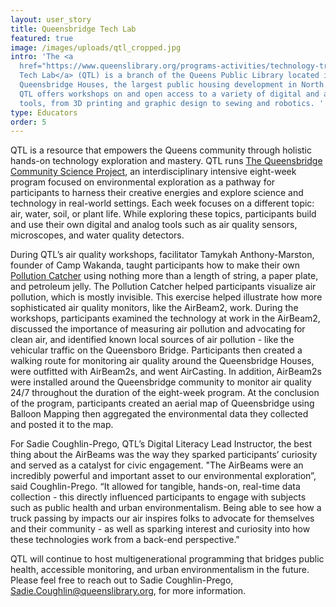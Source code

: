 ```yaml
---
layout: user_story
title: Queensbridge Tech Lab
featured: true
image: /images/uploads/qtl_cropped.jpg
intro: 'The <a
  href="https://www.queenslibrary.org/programs-activities/technology-training/queensbridge-tech-lab">Queensbridge
  Tech Lab</a> (QTL) is a branch of the Queens Public Library located in the
  Queensbridge Houses, the largest public housing development in North America.
  QTL offers workshops on and open access to a variety of digital and analog
  tools, from 3D printing and graphic design to sewing and robotics. '
type: Educators
order: 5
---
```


QTL is a resource that empowers the Queens community through holistic hands-on technology exploration and mastery. QTL runs <a href="https://docs.google.com/presentation/d/14wsqd3VxVVyZqT6v8L07ggNV4jMWRjhbqzY0mzti2gU/edit?usp=sharing">The Queensbridge Community Science Project</a>, an interdisciplinary intensive eight-week program focused on environmental exploration as a pathway for participants to harness their creative energies and explore science and technology in real-world settings. Each week focuses on a different topic: air, water, soil, or plant life. While exploring these topics, participants build and use their own digital and analog tools such as air quality sensors, microscopes, and water quality detectors.

During QTL’s air quality workshops, facilitator Tamykah Anthony-Marston, founder of Camp Wakanda, taught participants how to make their own <a href="https://www.youtube.com/watch?v=9uVdi-3AqRE">Pollution Catcher</a> using nothing more than a length of string, a paper plate, and petroleum jelly. The Pollution Catcher helped participants visualize air pollution, which is mostly invisible. This exercise helped illustrate how more sophisticated air quality monitors, like the AirBeam2, work. During the workshops, participants examined the technology at work in the AirBeam2, discussed the importance of measuring air pollution and advocating for clean air, and identified known local sources of air pollution - like the vehicular traffic on the Queensboro Bridge. Participants then created a walking route for monitoring air quality around the Queensbridge Houses, were outfitted with AirBeam2s, and went AirCasting. In addition, AirBeam2s were installed around the Queensbridge community to monitor air quality 24/7 throughout the duration of the eight-week program. At the conclusion of the program, participants created an aerial map of Queensbridge using Balloon Mapping then aggregated the environmental data they collected and posted it to the map.

For Sadie Coughlin-Prego, QTL’s Digital Literacy Lead Instructor, the best thing about the AirBeams was the way they sparked participants’ curiosity and served as a catalyst for civic engagement. "The AirBeams were an incredibly powerful and important asset to our environmental exploration”, said Coughlin-Prego. “It allowed for tangible, hands-on, real-time data collection - this directly influenced participants to engage with subjects such as public health and urban environmentalism. Being able to see how a truck passing by impacts our air inspires folks to advocate for themselves and their community - as well as sparking interest and curiosity into how these technologies work from a back-end perspective."

QTL will continue to host multigenerational programming that bridges public health, accessible monitoring, and urban environmentalism in the future. Please feel free to reach out to Sadie Coughlin-Prego, <a href="mailto:Sadie.Coughlin@queenslibrary.org">Sadie.Coughlin@queenslibrary.org</a>, for more information.
